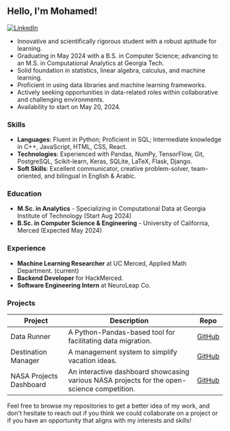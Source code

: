 ## Hello, I'm Mohamed!
[![LinkedIn](https://img.shields.io/badge/LinkedIn-Profile-blue)](https://www.linkedin.com/in/mohamed-hasan-4b850418a/)

- Innovative and scientifically rigorous student with a robust aptitude for learning.
- Graduating in May 2024 with a B.S. in Computer Science; advancing to an M.S. in Computational Analytics at Georgia Tech.
- Solid foundation in statistics, linear algebra, calculus, and machine learning.
- Proficient in using data libraries and machine learning frameworks.
- Actively seeking opportunities in data-related roles within collaborative and challenging environments.
- Availability to start on May 20, 2024.


### Skills
- **Languages**: Fluent in Python; Proficient in SQL; Intermediate knowledge in C++, JavaScript, HTML, CSS, React.
- **Technologies**: Experienced with Pandas, NumPy, TensorFlow, Git, PostgreSQL, Scikit-learn, Keras, SQLite, LaTeX, Flask, Django.
- **Soft Skills**: Excellent communicator, creative problem-solver, team-oriented, and bilingual in English & Arabic.

### Education

- **M.Sc. in Analytics** - Specializing in Computational Data at Georgia Institute of Technology (Start Aug 2024)
- **B.Sc. in Computer Science & Engineering** - University of California, Merced (Expected May 2024)

### Experience

- **Machine Learning Researcher** at UC Merced, Applied Math Department. (current)
- **Backend Developer** for HackMerced.
- **Software Engineering Intern** at NeuroLeap Co.

### Projects

| Project                          | Description                                                              | Repo              |
| -------------------------------- | ------------------------------------------------------------------------ | ----------------- |
| Data Runner                      | A Python-Pandas-based tool for facilitating data migration.              | [GitHub](https://github.com/mustachemo/data-runner)       |
| Destination Manager              |  A management system to simplify vacation ideas.                         | [GitHub](https://github.com/mustachemo/destination-manager)       |
| NASA Projects Dashboard          | An interactive dashboard showcasing various NASA projects for the open-science competition.      | [GitHub](https://github.com/mustachemo/NASA-projects-dashboard)       |

Feel free to browse my repositories to get a better idea of my work, and don't hesitate to reach out if you think we could collaborate on a project or if you have an opportunity that aligns with my interests and skills!
